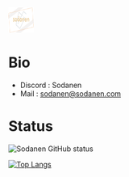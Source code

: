  <img src="md image.png" width="50" height="50"/>


# Bio

 - Discord : Sodanen
 - Mail : sodanen@sodanen.com


# Status

![Sodanen GitHub status](https://github-readme-stats.vercel.app/api?username=VRSoda&theme=dark&show_icons=true)  

[![Top Langs](https://github-readme-stats.vercel.app/api/top-langs/?username=VRSoda&layout=compact)](https://github.com/anuraghazra/github-readme-stats)
